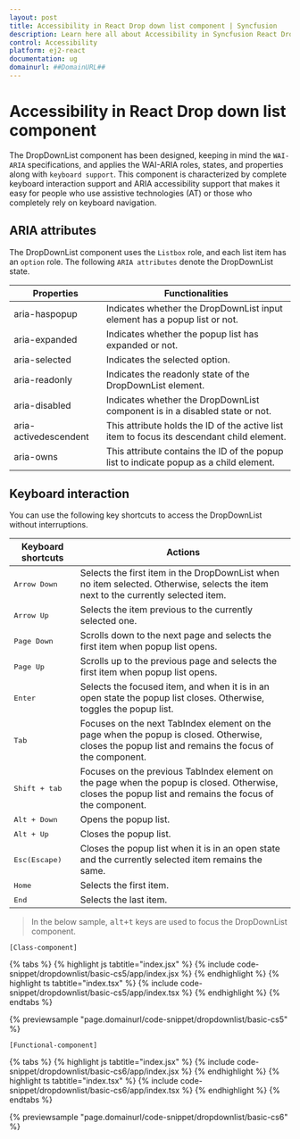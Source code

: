 ```yaml
---
layout: post
title: Accessibility in React Drop down list component | Syncfusion
description: Learn here all about Accessibility in Syncfusion React Drop down list component of Syncfusion Essential JS 2 and more.
control: Accessibility 
platform: ej2-react
documentation: ug
domainurl: ##DomainURL##
---
```


# Accessibility in React Drop down list component

The DropDownList component has been designed, keeping in mind the `WAI-ARIA` specifications, and applies the WAI-ARIA roles, states, and properties along with `keyboard support`. This component is characterized by complete keyboard interaction support and ARIA accessibility support that makes it easy for people who
use assistive technologies (AT) or those who completely rely on keyboard navigation.

## ARIA attributes

The DropDownList component uses the `Listbox` role, and each list item has an `option` role. The following `ARIA attributes` denote the DropDownList state.

| **Properties** | **Functionalities** |
| --- | --- |
| aria-haspopup | Indicates whether the DropDownList input element has a popup list or not. |
| aria-expanded | Indicates whether the popup list has expanded or not. |
| aria-selected | Indicates the selected option. |
| aria-readonly | Indicates the readonly state of the DropDownList element. |
| aria-disabled | Indicates whether the DropDownList component is in a disabled state or not. |
| aria-activedescendent | This attribute holds the ID of the active list item  to focus its descendant child element. |
| aria-owns | This attribute contains the ID of the popup list to indicate popup as a child element. |

## Keyboard interaction

You can use the following key shortcuts to access the DropDownList without interruptions.

| **Keyboard shortcuts** | **Actions** |
| --- | --- |
| <kbd>Arrow Down</kbd> | Selects the first item in the DropDownList when no item selected. Otherwise, selects the item next to the currently selected item. |
| <kbd>Arrow Up</kbd> | Selects the item previous to the currently selected one. |
| <kbd>Page Down</kbd> | Scrolls down to the next page and selects the first item when popup list opens. |
| <kbd>Page Up</kbd> | Scrolls up to the previous page and selects the first item when popup list opens. |
| <kbd>Enter</kbd> | Selects the focused item, and when it is in an open state the popup list closes. Otherwise, toggles the popup list. |
| <kbd>Tab</kbd> | Focuses on the next TabIndex element on the page when the popup is closed. Otherwise, closes the popup list and remains the focus of the component. |
| <kbd>Shift + tab </kbd> | Focuses on the previous TabIndex element on the page when the popup is closed. Otherwise, closes the popup list and remains the focus of the component. |
| <kbd>Alt + Down</kbd> | Opens the popup list. |
| <kbd>Alt + Up</kbd> | Closes the popup list. |
| <kbd>Esc(Escape)</kbd> | Closes the popup list when it is in an open state and the currently selected item remains the same. |
| <kbd>Home</kbd> | Selects the first item. |
| <kbd>End</kbd> | Selects the last item. |

> In the below sample, <kbd>alt+t</kbd> keys are used to focus the DropDownList component.

`[Class-component]`

{% tabs %}
{% highlight js tabtitle="index.jsx" %}
{% include code-snippet/dropdownlist/basic-cs5/app/index.jsx %}
{% endhighlight %}
{% highlight ts tabtitle="index.tsx" %}
{% include code-snippet/dropdownlist/basic-cs5/app/index.tsx %}
{% endhighlight %}
{% endtabs %}

 {% previewsample "page.domainurl/code-snippet/dropdownlist/basic-cs5" %}

`[Functional-component]`

{% tabs %}
{% highlight js tabtitle="index.jsx" %}
{% include code-snippet/dropdownlist/basic-cs6/app/index.jsx %}
{% endhighlight %}
{% highlight ts tabtitle="index.tsx" %}
{% include code-snippet/dropdownlist/basic-cs6/app/index.tsx %}
{% endhighlight %}
{% endtabs %}

 {% previewsample "page.domainurl/code-snippet/dropdownlist/basic-cs6" %}
